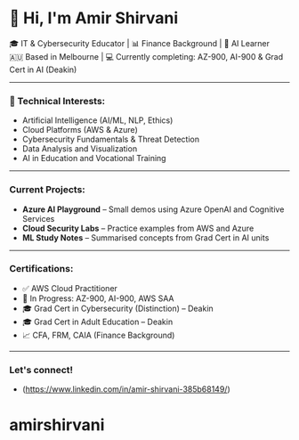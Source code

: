 # 👋 Hi, I'm Amir Shirvani

🎓 IT & Cybersecurity Educator | 📊 Finance Background | 🤖 AI Learner  
🇦🇺 Based in Melbourne | 💻 Currently completing: AZ-900, AI-900 & Grad Cert in AI (Deakin)

---

### 🔧 Technical Interests:
- Artificial Intelligence (AI/ML, NLP, Ethics)
- Cloud Platforms (AWS & Azure)
- Cybersecurity Fundamentals & Threat Detection
- Data Analysis and Visualization
- AI in Education and Vocational Training

---

### Current Projects:
- **Azure AI Playground** – Small demos using Azure OpenAI and Cognitive Services  
- **Cloud Security Labs** – Practice examples from AWS and Azure  
- **ML Study Notes** – Summarised concepts from Grad Cert in AI units  

---

### Certifications:
- ✅ AWS Cloud Practitioner
- 🎯 In Progress: AZ-900, AI-900, AWS SAA
- 🎓 Grad Cert in Cybersecurity (Distinction) – Deakin
- 🎓 Grad Cert in Adult Education – Deakin
- 📈 CFA, FRM, CAIA (Finance Background)

---

### Let's connect!
- (https://www.linkedin.com/in/amir-shirvani-385b68149/)
# amirshirvani
